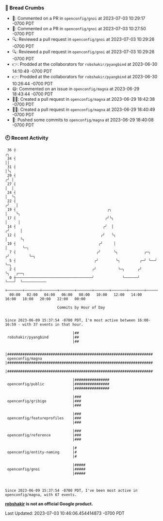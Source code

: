 ### 🍞 Bread Crumbs

 * 💬: Commented on a PR in  `openconfig/gnoi` at 2023-07-03 10:29:17 -0700 PDT
 * 💬: Commented on a PR in  `openconfig/gnoi` at 2023-07-03 10:27:50 -0700 PDT
 * 🔍: Reviewed a pull request in  `openconfig/gnoi` at 2023-07-03 10:29:26 -0700 PDT
 * 🔍: Reviewed a pull request in  `openconfig/gnoi` at 2023-07-03 10:29:26 -0700 PDT
 * 👉: Prodded at the collaborators for `robshakir/pyangbind` at 2023-06-30 14:10:49 -0700 PDT
 * 👉: Prodded at the collaborators for `robshakir/pyangbind` at 2023-06-30 10:26:44 -0700 PDT
 * 😃: Commented on an issue in `openconfig/magna` at 2023-06-29 18:43:44 -0700 PDT
 * ✍🏼: Created a pull request in `openconfig/magna` at 2023-06-29 18:42:38 -0700 PDT
 * ✍🏼: Created a pull request in `openconfig/magna` at 2023-06-29 18:40:49 -0700 PDT
 * 🚢: Pushed some commits to `openconfig/magna` at 2023-06-29 18:40:08 -0700 PDT

### 🕘 Recent Activity
```
 36 ┼                                                                    ╭╮
 34 ┤                                                                    ││
 31 ┤                                                                    │╰╮
 29 ┤                                                                   ╭╯ │
 27 ┤                                                                   │  │
 24 ┤                                                                   │  ╰╮
 22 ┤                                                                  ╭╯   │
 19 ┤                                          ╭╮                      │    ╰╮
 17 ┤                                         ╭╯╰╮                     │     │
 14 ┤                                        ╭╯  │                    ╭╯     │
 12 ┤                                       ╭╯   ╰╮                   │      ╰╮
 10 ┤                                      ╭╯     │                   │       ╰─╮
  7 ┤                                     ╭╯      ╰╮            ╭─╮  ╭╯         ╰─╮
  5 ┤                                    ╭╯        ╰╮         ╭─╯ ╰──╯            ╰─╮
  2 ┤                                   ╭╯          ╰─╮      ╭╯                     ╰╮   ╭──╮
  0 ┼───────────────────────────────────╯             ╰──────╯                       ╰───╯  ╰───────────
    +───────+───────+───────+───────+───────+───────+───────+───────+───────+───────+───────+───────+────
  00:00   02:00   04:00   06:00   08:00   10:00   12:00   14:00   16:00   18:00   20:00   22:00   00:00   

						Commits by Hour of Day


Since 2023-06-09 15:37:54 -0700 PDT, I'm most active between 16:00-16:59 - with 37 events in that hour.

```



```
                               |##
 robshakir/pyangbind           |##
                               |##

                               |###################################################################
 openconfig/magna              |###################################################################
                               |###################################################################

                               |################
 openconfig/public             |################
                               |################

                               |###
 openconfig/gribigo            |###
                               |###

                               |###
 openconfig/featureprofiles    |###
                               |###

                               |###
 openconfig/reference          |###
                               |###

                               |#
 openconfig/entity-naming      |#
                               |#

                               |#####
 openconfig/gnoi               |#####
                               |#####



Since 2023-06-09 15:37:54 -0700 PDT, I've been most active in openconfig/magna, with 67 events.

```
**[robshakir](mailto:robjs@google.com) is not an official Google product.**  


Last Updated: 2023-07-03 10:46:06.454414873 -0700 PDT
